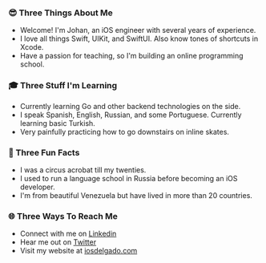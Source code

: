 ### 😎 Three Things About Me
* Welcome! I'm Johan, an iOS engineer with several years of experience.
* I love all things Swift, UIKit, and SwiftUI. Also know tones of shortcuts in Xcode.
* Have a passion for teaching, so I'm building an online programming school.

### 🎓 Three Stuff I'm Learning
* Currently learning Go and other backend technologies on the side.
* I speak Spanish, English, Russian, and some Portuguese. Currently learning basic Turkish.
* Very painfully practicing how to go downstairs on inline skates.

### 🤯 Three Fun Facts
* I was a circus acrobat till my twenties.
* I used to run a language school in Russia before becoming an iOS developer.
* I'm from beautiful Venezuela but have lived in more than 20 countries.

### 🌐 Three Ways To Reach Me
* Connect with me on [Linkedin](https://www.linkedin.com/in/johandre/)
* Hear me out on [Twitter](https://twitter.com/iosdelgado)
* Visit my website at [iosdelgado.com](https://www.iosdelgado.com)
